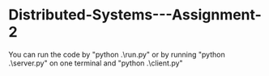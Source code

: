 ﻿# Distributed-Systems---Assignment-2

You can run the code by "python .\run.py" or by running "python .\server.py" on one terminal and "python .\client.py"        
